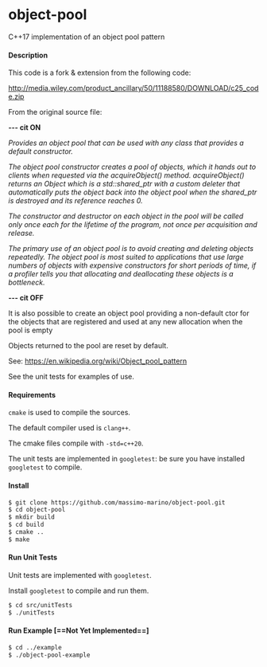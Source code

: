 # object-pool
C++17 implementation of an object pool pattern

#### Description


 This code is a fork & extension from the following code:

  http://media.wiley.com/product_ancillary/50/11188580/DOWNLOAD/c25_code.zip

 From the original source file:
 
**--- cit ON**

*Provides an object pool that can be used with any class that provides a default constructor.*

*The object pool constructor creates a pool of objects, which it hands out
to clients when requested via the acquireObject() method. acquireObject()
returns an Object which is a std::shared_ptr with a custom deleter that
automatically puts the object back into the object pool when the shared_ptr
is destroyed and its reference reaches 0.*

*The constructor and destructor on each object in the pool will be called only
once each for the lifetime of the program, not once per acquisition and release.*

*The primary use of an object pool is to avoid creating and deleting objects
repeatedly. The object pool is most suited to applications that use large 
numbers of objects with expensive constructors for short periods of time, if
a profiler tells you that allocating and deallocating these objects is a
bottleneck.*

**--- cit OFF**


It is also possible to create an object pool providing a non-default ctor for
the objects that are registered and used at any new allocation when the pool
is empty


Objects returned to the pool are reset by default.


See: https://en.wikipedia.org/wiki/Object_pool_pattern


See the unit tests for examples of use.


#### Requirements

`cmake` is used to compile the sources.

The default compiler used is `clang++`.

The cmake files compile with `-std=c++20`.

The unit tests are implemented in `googletest`: be sure you have installed `googletest` to compile.


#### Install

```bash
$ git clone https://github.com/massimo-marino/object-pool.git
$ cd object-pool
$ mkdir build
$ cd build
$ cmake ..
$ make
```

#### Run Unit Tests

Unit tests are implemented with `googletest`.

Install `googletest` to compile and run them.


```bash
$ cd src/unitTests
$ ./unitTests
```


#### Run Example [==Not Yet Implemented==]

```bash
$ cd ../example
$ ./object-pool-example
```

